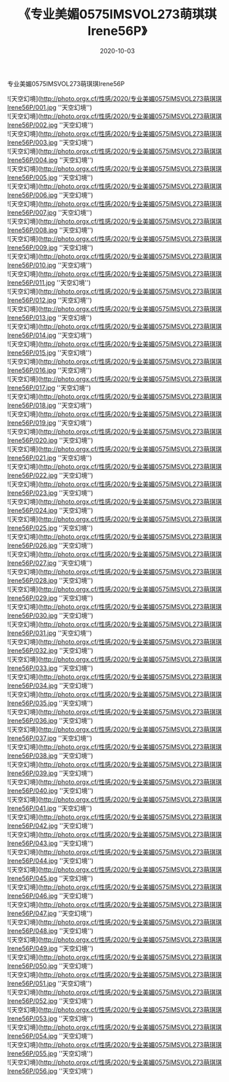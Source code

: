 ﻿---
layout: post
title:  《专业美媚0575IMSVOL273萌琪琪Irene56P》
date:   2020-10-03
img: http://photo.orgx.cf/性感/2020/专业美媚0575IMSVOL273萌琪琪Irene56P/000.jpg
tags: [美女, 性感, 泳衣]
---

专业美媚0575IMSVOL273萌琪琪Irene56P



![天空幻境](http://photo.orgx.cf/性感/2020/专业美媚0575IMSVOL273萌琪琪Irene56P/001.jpg ''天空幻境'') <br>
![天空幻境](http://photo.orgx.cf/性感/2020/专业美媚0575IMSVOL273萌琪琪Irene56P/002.jpg ''天空幻境'') <br>
![天空幻境](http://photo.orgx.cf/性感/2020/专业美媚0575IMSVOL273萌琪琪Irene56P/003.jpg ''天空幻境'') <br>
![天空幻境](http://photo.orgx.cf/性感/2020/专业美媚0575IMSVOL273萌琪琪Irene56P/004.jpg ''天空幻境'') <br>
![天空幻境](http://photo.orgx.cf/性感/2020/专业美媚0575IMSVOL273萌琪琪Irene56P/005.jpg ''天空幻境'') <br>
![天空幻境](http://photo.orgx.cf/性感/2020/专业美媚0575IMSVOL273萌琪琪Irene56P/006.jpg ''天空幻境'') <br>
![天空幻境](http://photo.orgx.cf/性感/2020/专业美媚0575IMSVOL273萌琪琪Irene56P/007.jpg ''天空幻境'') <br>
![天空幻境](http://photo.orgx.cf/性感/2020/专业美媚0575IMSVOL273萌琪琪Irene56P/008.jpg ''天空幻境'') <br>
![天空幻境](http://photo.orgx.cf/性感/2020/专业美媚0575IMSVOL273萌琪琪Irene56P/009.jpg ''天空幻境'') <br>
![天空幻境](http://photo.orgx.cf/性感/2020/专业美媚0575IMSVOL273萌琪琪Irene56P/010.jpg ''天空幻境'') <br>
![天空幻境](http://photo.orgx.cf/性感/2020/专业美媚0575IMSVOL273萌琪琪Irene56P/011.jpg ''天空幻境'') <br>
![天空幻境](http://photo.orgx.cf/性感/2020/专业美媚0575IMSVOL273萌琪琪Irene56P/012.jpg ''天空幻境'') <br>
![天空幻境](http://photo.orgx.cf/性感/2020/专业美媚0575IMSVOL273萌琪琪Irene56P/013.jpg ''天空幻境'') <br>
![天空幻境](http://photo.orgx.cf/性感/2020/专业美媚0575IMSVOL273萌琪琪Irene56P/014.jpg ''天空幻境'') <br>
![天空幻境](http://photo.orgx.cf/性感/2020/专业美媚0575IMSVOL273萌琪琪Irene56P/015.jpg ''天空幻境'') <br>
![天空幻境](http://photo.orgx.cf/性感/2020/专业美媚0575IMSVOL273萌琪琪Irene56P/016.jpg ''天空幻境'') <br>
![天空幻境](http://photo.orgx.cf/性感/2020/专业美媚0575IMSVOL273萌琪琪Irene56P/017.jpg ''天空幻境'') <br>
![天空幻境](http://photo.orgx.cf/性感/2020/专业美媚0575IMSVOL273萌琪琪Irene56P/018.jpg ''天空幻境'') <br>
![天空幻境](http://photo.orgx.cf/性感/2020/专业美媚0575IMSVOL273萌琪琪Irene56P/019.jpg ''天空幻境'') <br>
![天空幻境](http://photo.orgx.cf/性感/2020/专业美媚0575IMSVOL273萌琪琪Irene56P/020.jpg ''天空幻境'') <br>
![天空幻境](http://photo.orgx.cf/性感/2020/专业美媚0575IMSVOL273萌琪琪Irene56P/021.jpg ''天空幻境'') <br>
![天空幻境](http://photo.orgx.cf/性感/2020/专业美媚0575IMSVOL273萌琪琪Irene56P/022.jpg ''天空幻境'') <br>
![天空幻境](http://photo.orgx.cf/性感/2020/专业美媚0575IMSVOL273萌琪琪Irene56P/023.jpg ''天空幻境'') <br>
![天空幻境](http://photo.orgx.cf/性感/2020/专业美媚0575IMSVOL273萌琪琪Irene56P/024.jpg ''天空幻境'') <br>
![天空幻境](http://photo.orgx.cf/性感/2020/专业美媚0575IMSVOL273萌琪琪Irene56P/025.jpg ''天空幻境'') <br>
![天空幻境](http://photo.orgx.cf/性感/2020/专业美媚0575IMSVOL273萌琪琪Irene56P/026.jpg ''天空幻境'') <br>
![天空幻境](http://photo.orgx.cf/性感/2020/专业美媚0575IMSVOL273萌琪琪Irene56P/027.jpg ''天空幻境'') <br>
![天空幻境](http://photo.orgx.cf/性感/2020/专业美媚0575IMSVOL273萌琪琪Irene56P/028.jpg ''天空幻境'') <br>
![天空幻境](http://photo.orgx.cf/性感/2020/专业美媚0575IMSVOL273萌琪琪Irene56P/029.jpg ''天空幻境'') <br>
![天空幻境](http://photo.orgx.cf/性感/2020/专业美媚0575IMSVOL273萌琪琪Irene56P/030.jpg ''天空幻境'') <br>
![天空幻境](http://photo.orgx.cf/性感/2020/专业美媚0575IMSVOL273萌琪琪Irene56P/031.jpg ''天空幻境'') <br>
![天空幻境](http://photo.orgx.cf/性感/2020/专业美媚0575IMSVOL273萌琪琪Irene56P/032.jpg ''天空幻境'') <br>
![天空幻境](http://photo.orgx.cf/性感/2020/专业美媚0575IMSVOL273萌琪琪Irene56P/033.jpg ''天空幻境'') <br>
![天空幻境](http://photo.orgx.cf/性感/2020/专业美媚0575IMSVOL273萌琪琪Irene56P/034.jpg ''天空幻境'') <br>
![天空幻境](http://photo.orgx.cf/性感/2020/专业美媚0575IMSVOL273萌琪琪Irene56P/035.jpg ''天空幻境'') <br>
![天空幻境](http://photo.orgx.cf/性感/2020/专业美媚0575IMSVOL273萌琪琪Irene56P/036.jpg ''天空幻境'') <br>
![天空幻境](http://photo.orgx.cf/性感/2020/专业美媚0575IMSVOL273萌琪琪Irene56P/037.jpg ''天空幻境'') <br>
![天空幻境](http://photo.orgx.cf/性感/2020/专业美媚0575IMSVOL273萌琪琪Irene56P/038.jpg ''天空幻境'') <br>
![天空幻境](http://photo.orgx.cf/性感/2020/专业美媚0575IMSVOL273萌琪琪Irene56P/039.jpg ''天空幻境'') <br>
![天空幻境](http://photo.orgx.cf/性感/2020/专业美媚0575IMSVOL273萌琪琪Irene56P/040.jpg ''天空幻境'') <br>
![天空幻境](http://photo.orgx.cf/性感/2020/专业美媚0575IMSVOL273萌琪琪Irene56P/041.jpg ''天空幻境'') <br>
![天空幻境](http://photo.orgx.cf/性感/2020/专业美媚0575IMSVOL273萌琪琪Irene56P/042.jpg ''天空幻境'') <br>
![天空幻境](http://photo.orgx.cf/性感/2020/专业美媚0575IMSVOL273萌琪琪Irene56P/043.jpg ''天空幻境'') <br>
![天空幻境](http://photo.orgx.cf/性感/2020/专业美媚0575IMSVOL273萌琪琪Irene56P/044.jpg ''天空幻境'') <br>
![天空幻境](http://photo.orgx.cf/性感/2020/专业美媚0575IMSVOL273萌琪琪Irene56P/045.jpg ''天空幻境'') <br>
![天空幻境](http://photo.orgx.cf/性感/2020/专业美媚0575IMSVOL273萌琪琪Irene56P/046.jpg ''天空幻境'') <br>
![天空幻境](http://photo.orgx.cf/性感/2020/专业美媚0575IMSVOL273萌琪琪Irene56P/047.jpg ''天空幻境'') <br>
![天空幻境](http://photo.orgx.cf/性感/2020/专业美媚0575IMSVOL273萌琪琪Irene56P/048.jpg ''天空幻境'') <br>
![天空幻境](http://photo.orgx.cf/性感/2020/专业美媚0575IMSVOL273萌琪琪Irene56P/049.jpg ''天空幻境'') <br>
![天空幻境](http://photo.orgx.cf/性感/2020/专业美媚0575IMSVOL273萌琪琪Irene56P/050.jpg ''天空幻境'') <br>
![天空幻境](http://photo.orgx.cf/性感/2020/专业美媚0575IMSVOL273萌琪琪Irene56P/051.jpg ''天空幻境'') <br>
![天空幻境](http://photo.orgx.cf/性感/2020/专业美媚0575IMSVOL273萌琪琪Irene56P/052.jpg ''天空幻境'') <br>
![天空幻境](http://photo.orgx.cf/性感/2020/专业美媚0575IMSVOL273萌琪琪Irene56P/053.jpg ''天空幻境'') <br>
![天空幻境](http://photo.orgx.cf/性感/2020/专业美媚0575IMSVOL273萌琪琪Irene56P/054.jpg ''天空幻境'') <br>
![天空幻境](http://photo.orgx.cf/性感/2020/专业美媚0575IMSVOL273萌琪琪Irene56P/055.jpg ''天空幻境'') <br>
![天空幻境](http://photo.orgx.cf/性感/2020/专业美媚0575IMSVOL273萌琪琪Irene56P/056.jpg ''天空幻境'') <br>